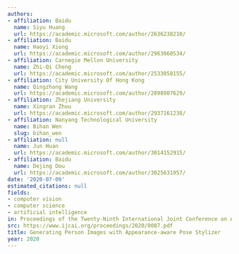 ```yaml
---
authors:
- affiliation: Baidu
  name: Siyu Huang
  url: https://academic.microsoft.com/author/2636238210/
- affiliation: Baidu
  name: Haoyi Xiong
  url: https://academic.microsoft.com/author/2963060534/
- affiliation: Carnegie Mellon University
  name: Zhi-Qi Cheng
  url: https://academic.microsoft.com/author/2533058155/
- affiliation: City University Of Hong Kong
  name: Qingzhong Wang
  url: https://academic.microsoft.com/author/2898907629/
- affiliation: Zhejiang University
  name: Xingran Zhou
  url: https://academic.microsoft.com/author/2937161238/
- affiliation: Nanyang Technological University
  name: Bihan Wen
  slug: bihan_wen
- affiliation: null
  name: Jun Huan
  url: https://academic.microsoft.com/author/3014152915/
- affiliation: Baidu
  name: Dejing Dou
  url: https://academic.microsoft.com/author/3025631957/
date: '2020-07-09'
estimated_citations: null
fields:
- computer vision
- computer science
- artificial intelligence
in: Proceedings of the Twenty-Ninth International Joint Conference on Artificial Intelligence
src: https://www.ijcai.org/proceedings/2020/0087.pdf
title: Generating Person Images with Appearance-aware Pose Stylizer
year: 2020
---
```

